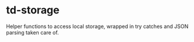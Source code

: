 # td-storage

Helper functions to access local storage, wrapped in try catches and JSON parsing taken care of.
